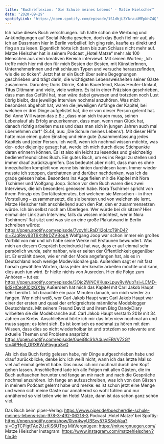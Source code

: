 ```yaml
---
title: "Buchreflexion: 'Die Schule meines Lebens' - Matze Hielscher"
date: "2020-09-29"
spotifyLink: 'https://open.spotify.com/episode/1S1dhjLZYkrauUMEpNnZ4Q'
---
```

Ich habe dieses Buch verschlungen. Ich hatte schon die Werbung und Ankündigungen auf Social-Media gesehen, doch das Buch fiel mir auf, als ich an Dussmann hier in Berlin vorbeilief. Ich ging rein, kaufte es direkt und fing an zu lesen. 
Eigentlich hörte ich dann bis zum Schluss nicht mehr auf. 
Matze Hielscher hat in seinem Podcast „Hotel Matze“ mehr als 100 Menschen aus dem kreativen Bereich interviewt. 
Mit seinen Worten; „Ich treffe mich hier mit den für mich Besten der Besten, mit KünstlerInnen, UnternehmerInnen und mit schlauen Typen und versuche herauszufinden, wie die so ticken“. Jetzt hat er ein Buch über seine Begegnungen geschrieben und trägt darin, die wichtigsten Lebensweisheiten seiner Gäste zusammen. 
Darunter; Doris Dörrie, Katrin Bauerfeind, Klaas Heufer-Umlauf, Titus Dittmann und viele, viele weitere. Es ist in einer Präzision geschrieben, dass man das Gefühl hat, man wäre dabei gewesen und trotzdem noch Lust übrig bleibt, das jeweilige Interview nochmal anzuhören. 
Was mich besonders abgeholt hat, waren die jeweiligen Anfänge der Kapitel, bei welchen er drei Dinge aufgelistet hat, die er von dieser Person gelernt hat. Bei Anne Will waren das z.B.: „dass man sich trauen muss, seinen Lebenslauf als Erfolg anzuerkennen, dass man, wenn man Glück hat, danach richtig arbeiten muss und dass man sich in jungen Jahren auch mal übernehmen darf“ (S.44, aus: ‚Die Schule meines Lebens‘). 
Mit dieser Hilfe hatte man einen guten Einstieg und eine gute Zusammenfassung jedes Kapitels und jeder Person. Ich weiß, wenn ich nochmal wissen möchte, was der- oder diejenige gesagt hat, werde ich mich durch diese Stichpunkte daran erinnern können. 
Es ist also ein leicht zu lesendes und gleichzeitig bedienerfreundliches Buch. Ein gutes Buch, um es ins Regal zu stellen und immer drauf zurückzugreifen. 
Das bedeutet aber nicht, dass man es ohne innezuhalten komplett von vorne bis hinten durchlesen kann. Immer wieder musste ich stoppen, durchatmen und darüber nachdenken, was ich da grade gelesen habe. 
Besonders ins Auge fielen mir die Kapitel mit Nora Tschirner und Wolfgang Joop. Schon vor dem Buch waren dies zwei Interviews, die ich besonders genossen habe. 
Nora Tschirner spricht von ihrem Prinzip des Dorfältestenrates, bei welchem sie Menschen – in ihrer Vorstellung – zusammensetzt, die sie beraten und von welchen sie lernt. Matze Hielscher teilt anschließend auch den Rat, den er zusammensetzen würde. 
Ich bin selbst noch am Überlegen. Wer würde bei dir sitzen? 
Hier einmal der Link zum Interview, falls du wissen möchtest, wer in Nora Tschirners‘ Rat sitzt und was sie an eine große Plakatwand in Berlin schreiben würde: https://open.spotify.com/episode/7vovhILRaD1l2oLtcT9hD4?si=ZJqRwv63T9KtiNrDZVBogA
Wolfgang Joop war schon immer ein großes Vorbild von mir und ich habe seine Werke mit Erstaunen bewundert. Was mich an diesem Gespräch beeindruckt hat war, dass er auf einmal sehr persönlich wurde, sehr nahbar, wie er selten der Öffentlichkeit gegenüber ist. 
Er erzählt davon, wie er mit der Mode angefangen hat, als es in Deutschland noch wenige Modevisionäre gab. Außerdem sagt er mit fast harsch gewählten Worten, dass jeder der kreativ arbeiten möchte und kann, dies auch tun wird. 
Er hielte nichts von Ausreden. Hier die Folge zum Anhören – tut es: https://open.spotify.com/episode/3Ojc2WNCKKuaxLpuyRvWub?si=LCMD-ljdSHCeoKl0IzGX1w
Außerdem hat mich das Kapitel mit Carl Jakob Haupt sehr berührt. Ich brauchte ein paar Minuten danach, um mich wieder zu fangen. 
Wer nicht weiß, wer Carl Jakob Haupt war; Carl Jakob Haupt war einer der ersten und quasi der erfolgreichste männliche Modeblogger Deutschlands. Mit seinem Freund David und ihrem Blog DandyDiary wirbelten sie die Modebranche auf. 
Carl Jakob Haupt verstarb 2019 mit 34 Jahren an Krebs. Anschließend hörte ich mir das Interview nochmal an und muss sagen; es lohnt sich. 
Es ist komisch es nochmal zu hören mit dem Wissen, dass dies so nicht wiederholbar ist und trotzdem so relevante und aktuelle Themen und Probleme anspricht: https://open.spotify.com/episode/0ueiGlcS1rA4uysEBVV72G?si=4iPHg0_ORX6WqFbygra3vQ

Als ich das Buch fertig gelesen habe, mir Dinge aufgeschrieben habe und drauf zurückblicke, denke ich: Ich weiß nicht, wann ich das letzte Mal so viel auf einmal gelernt habe. 
Das muss ich mir nochmal durch den Kopf gehen lassen. Anschließend lade ich alle Folgen mit allen Gästen, die im Buch auftauchen herunter und fange an mir nach und nach die Gespräche nochmal anzuhören. 
Ich fange an aufzuschreiben, was ich von den Gästen in meinem Podcast gelernt habe und merke: es ist schon jetzt eine Menge und wenn sich meine Gäste nur annähernd so wohl fühlen und nur annähernd so viel teilen wie im Hotel Matze, dann ist das schon ganz schön viel.

Das Buch beim piper-Verlag: https://www.piper.de/buecher/die-schule-meines-lebens-isbn-978-3-492-06218-3
Podcast ‚Hotel Matze‘ bei Spoftiy: https://open.spotify.com/show/0ivn4wyUBScv57XS8vbVaa?si=OgTCPIgtTAq2UzKiS6UTog
MitVergnügen: https://mitvergnuegen.com/
Matze Hielscher Instagram: https://www.instagram.com/matzehielscher/?hl=de
